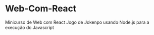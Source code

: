 # Web-Com-React
Minicurso de Web com React 
Jogo de Jokenpo usando Node.js para a execução do Javascript
